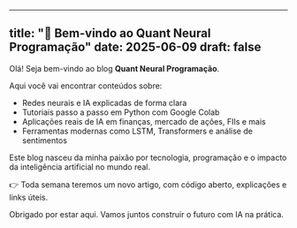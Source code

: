 
---
title: "🚀 Bem-vindo ao Quant Neural Programação"
date: 2025-06-09
draft: false
---

Olá! Seja bem-vindo ao blog **Quant Neural Programação**.

Aqui você vai encontrar conteúdos sobre:
- Redes neurais e IA explicadas de forma clara
- Tutoriais passo a passo em Python com Google Colab
- Aplicações reais de IA em finanças, mercado de ações, FIIs e mais
- Ferramentas modernas como LSTM, Transformers e análise de sentimentos

Este blog nasceu da minha paixão por tecnologia, programação e o impacto da inteligência artificial no mundo real.

👉 Toda semana teremos um novo artigo, com código aberto, explicações e links úteis.

Obrigado por estar aqui. Vamos juntos construir o futuro com IA na prática.
